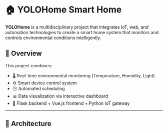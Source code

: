# 🏠 YOLOHome Smart Home

**YOLOHome** is a multidisciplinary project that integrates IoT, web, and automation technologies to create a smart home system that monitors and controls environmental conditions intelligently.

## 🚀 Overview
This project combines:
- 🌡️ Real-time environmental monitoring (Temperature, Humidity, Light)
- ⚙️ Smart device control system
- 🕒 Automated scheduling
- 📊 Data visualization via interactive dashboard
- 🧠 Flask backend + Vue.js frontend + Python IoT gateway

---

## 🧩 Architecture

